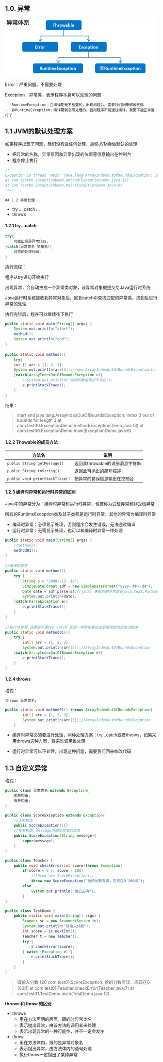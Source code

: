 ## 1.0. 异常

![avatar](./images/异常体系.jpg)

Error：严重问题，不需要处理

Exception：异常类，表示程序本身可以处理的问题

	-  RuntimeException：在编译期是不检查的，出现问题后，需要我们回来修改代码
	-  非RuntimeException：编译期就必须处理的，否则程序不能通过编译，就更不能正常运行了

## 1.1 JVM的默认处理方案

如果程序出现了问题，我们没有做任何处理，最终JVM会做默认的处理

- 把异常的名称，异常原因和异常出现的位置等信息输出在控制台
- 程序停止执行

```java
/*
Exception in thread "main" java.lang.ArrayIndexOutOfBoundsException: Index 3 out of bounds for 		length 3
at com.test00.ExceptionDemo.method(ExceptionDemo.java:12)
at com.test00.ExceptionDemo.main(ExceptionDemo.java:6)
 */
```



	## 1.2 异常处理

- try ... catch ...
- throws

#### 1.2.1 try...catch

```java
try{
	可能出现是异常代码;
}catch(异常类名 变量名){
	异常的处理代码;
}
```

执行流程：

程序从try语句开始执行

出现异常，会自动生成一个异常类对象，该异常对象被提交给Java运行时系统

Java运行时系统接收到异常对象后，回到catch中查找匹配的异常类，找到后进行异常的处理

执行完毕后，程序可以继续往下执行

```java
public static void main(String[] args) {
    System.out.println("start");
    method();
    System.out.println("end");
}

public static void method(){
    try{
    int [] arr = {1, 2, 3};
    System.out.println(arr[3]);//new ArrayIndexOutOfBoundsException();
    }catch(ArrayIndexOutOfBoundsException e){
        //System.out.println("访问的数组索引不存在");
        e.printStackTrace();
    }
}
```



结果：

> start
> end
> java.lang.ArrayIndexOutOfBoundsException: Index 3 out of bounds for length 3
> 	at com.test00.ExceptionDemo.method(ExceptionDemo.java:13)
> 	at com.test00.ExceptionDemo.main(ExceptionDemo.java:6)

#### 1.2.2 Thowable的成员方法

| 方法名                          | 说明                            |
| ------------------------------- | ------------------------------- |
| `public String getMessage()`    | 返回此throwable的详细消息字符串 |
| `public String toString()`      | 返回此可抛出的简短描述          |
| `public void printStackTrace()` | 把异常的错误信息输出在控制台    |



#### 1.2.3 编译时异常和运行时异常的区别

Java中的异常分为：编译时异常和运行时异常，也被称为受检异常和非受检异常

所有的RuntimeException类及其子类都是运行时异常，其他的异常为编译时异常

- 编译时异常：必须显示处理，否则程序会发生错误，无法通过编译
- 运行时异常：无需显示处理，也可以和编译时异常一样处理

```java
public static void main(String[] args) {
    //method();
    method01();
}

//编译时异常
public static void method(){
    try {
        String s = "2049--12--12";
        SimpleDateFormat sdf = new SimpleDateFormat("yyyy--MM--dd");
        Date date = sdf.parse(s);//java: 未报告的异常错误java.text.ParseException; 必须对其进行捕获或声明以便抛出
        System.out.println(date);
    }catch(ParseException e){
        e.printStackTrace();
    }
}

//运行时异常 这里做不做try catch 都是一样的都要到这里报错的地方修改程序
public static void method01(){
    try {
        int[] arr = {1, 2, 3};
        System.out.println(arr[3]);//ArrayIndexOutOfBoundsException
    }catch(ArrayIndexOutOfBoundsException e){
        e.printStackTrace();
    }
}
```



#### 1.2.4 throws

格式：

```throws 异常类名;```

```java
public static void method01() throws ArrayIndexOutOfBoundsException{
        int[] arr = {1, 2, 3};
        System.out.println(arr[3]);//ArrayIndexOutOfBoundsException
    }
```

- 编译时异常必须要进行处理，两种处理方案：try...catch或者throws，如果采用throws这种方案，将来谁调用谁处理

- 运行时异常可以不处理，出现这种问题，需要我们回来修改代码

## 1.3 自定义异常

格式：

```java
public class 异常类名 extends Exception{
    无参构造;
    有参构造;
}
```

```java
public class ScoreException extends Exception{
    //无参构造
    public ScoreException(){}
    //有参构造，message为提示异常的信息
    public ScoreException(String message){
        super(message);
    }
}
```

```java
public class Teacher {
    public void checkError(int score)throws Exception{
        if(score < 0 || score > 100)
            //throw new ScoreException();
            throw new ScoreException("给的分数有误，应该在0-100间");
        else
            System.out.println("输出正确");
        }
}
```

```java
public class TestDemo {
    public static void main(String[] args) {
        Scanner sc = new Scanner(System.in);
        System.out.println("请输入分数");
        int score = sc.nextInt();
        Teacher t = new Teacher();
        try {
            t.checkError(score);
        } catch (Exception e) {
            e.printStackTrace();
        }
    }
}
```

> 请输入分数
> 120
> com.test01.ScoreException: 给的分数有误，应该在0-100间
> 	at com.test01.Teacher.checkError(Teacher.java:7)
> 	at com.test01.TestDemo.main(TestDemo.java:12)



**throws 和 throw 的区别**

- throws
  - 用在方法声明的后面，跟的时异常类名
  - 表示抛出异常，由该方法的调用者来处理
  - 表示出现异常的一种可能性，并不一定会发生
- throw
  - 用在方法体内，跟的是异常对象名
  - 表示抛出异常，由方法体内的语句处理
  - 执行throw一定抛出了某种异常

